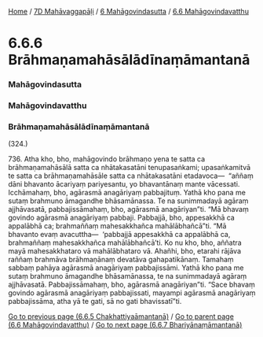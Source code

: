 
[Home](/) / [7D Mahāvaggapāḷi](../../../7D.md) / [6 Mahāgovindasutta](../../6.md) / [6.6 Mahāgovindavatthu](../6.6.md)

# 6.6.6 Brāhmaṇamahāsālādīnaṃāmantanā

### Mahāgovindasutta

### Mahāgovindavatthu

### Brāhmaṇamahāsālādīnaṃāmantanā

(324.)

736\. Atha kho, bho, mahāgovindo brāhmaṇo yena te satta ca brāhmaṇamahāsālā satta ca nhātakasatāni tenupasaṅkami; upasaṅkamitvā te satta ca brāhmaṇamahāsāle satta ca nhātakasatāni etadavoca—  “aññaṃ dāni bhavanto ācariyaṃ pariyesantu, yo bhavantānaṃ mante vācessati. Icchāmahaṃ, bho, agārasmā anagāriyaṃ pabbajituṃ. Yathā kho pana me sutaṃ brahmuno āmagandhe bhāsamānassa. Te na sunimmadayā agāraṃ ajjhāvasatā, pabbajissāmahaṃ, bho, agārasmā anagāriyan”ti. “Mā bhavaṃ govindo agārasmā anagāriyaṃ pabbaji. Pabbajjā, bho, appesakkhā ca appalābhā ca; brahmaññaṃ mahesakkhañca mahālābhañcā”ti. “Mā bhavanto evaṃ avacuttha—  ‘pabbajjā appesakkhā ca appalābhā ca, brahmaññaṃ mahesakkhañca mahālābhañcā’ti. Ko nu kho, bho, aññatra mayā mahesakkhataro vā mahālābhataro vā. Ahañhi, bho, etarahi rājāva raññaṃ brahmāva brāhmaṇānaṃ devatāva gahapatikānaṃ. Tamahaṃ sabbaṃ pahāya agārasmā anagāriyaṃ pabbajissāmi. Yathā kho pana me sutaṃ brahmuno āmagandhe bhāsamānassa, te na sunimmadayā agāraṃ ajjhāvasatā. Pabbajissāmahaṃ, bho, agārasmā anagāriyan”ti. “Sace bhavaṃ govindo agārasmā anagāriyaṃ pabbajissati, mayampi agārasmā anagāriyaṃ pabbajissāma, atha yā te gati, sā no gati bhavissatī”ti.

[Go to previous page (6.6.5 Chakhattiyaāmantanā)](6.6.5.md) / [Go to parent page (6.6 Mahāgovindavatthu)](../6.6.md) / [Go to next page (6.6.7 Bhariyānaṃāmantanā)](6.6.7.md)


